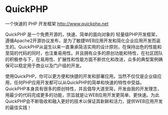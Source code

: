 QuickPHP
=============

一个快速的 PHP 开发框架 http://www.quickphp.net

QuickPHP 是一个免费开源的，快速、简单的面向对象的 轻量级PHP开发框架，遵循Apache2开源协议发布，是为了敏捷WEB应用开发和简化企业应用开发而诞生的。QuickPHP从诞生以来一直秉承简洁实用的设计原则，在保持出色的性能和至简的代码的同时，也注重易用性。并且拥有众多的原创功能和特性，在社区团队的积极参与下，在易用性、扩展性和性能方面不断优化和改进，众多的典型案例确保可以稳定用于商业以及门户级的开发。

使用QuickPHP，你可以更方便和快捷的开发和部署应用。当然不仅仅是企业级应用，任何PHP应用开发都可以从QuickPHP的简单和快速的特性中受益。QuickPHP本身具有很多的原创特性，并且倡导大道至简，开发由我的开发理念，用最少的代码完成更多的功能，宗旨就是让WEB应用开发更简单、更快速。为此QuickPHP会不断吸收和融入更好的技术以保证其新鲜和活力，提供WEB应用开发的最佳实践！

